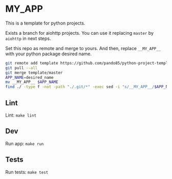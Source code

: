 # __MY_APP__

This is a template for python projects.

Exists a branch for aiohttp projects. You can use it replacing `master` by `aiohttp` in next steps.

Set this repo as remote and merge to yours.
And then, replace `__MY_APP__` with your python package desired name.
```bash
git remote add template https://github.com/pando85/python-project-template.git
git pull --all
git merge template/master 
APP_NAME=desired_name
mv __MY_APP__ $APP_NAME
find ./ -type f -not -path "./.git/*" -exec sed -i "s/__MY_APP__/$APP_NAME/g" {} \;
```

## Lint

Lint: `make lint`

## Dev

Run app: `make run`

## Tests

Run tests: `make test`
